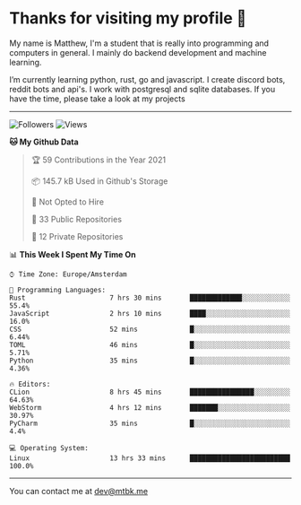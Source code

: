 # Thanks for visiting my profile 👋
My name is Matthew, I'm a student that is really into programming and computers in general. I mainly do backend development and machine learning.

I’m currently learning python, rust, go and javascript. I create discord bots, reddit bots and api's. I work with postgresql and sqlite databases. If you have the time, please take a look at my projects

---
![Followers](https://img.shields.io/github/followers/DankDumpster?style=social)
![Views](https://komarev.com/ghpvc/?username=DankDumpster&style=flat-square&color=green)
<!--START_SECTION:waka-->
**🐱 My Github Data** 

> 🏆 59 Contributions in the Year 2021
 > 
> 📦 145.7 kB Used in Github's Storage 
 > 
> 🚫 Not Opted to Hire
 > 
> 📜 33 Public Repositories 
 > 
> 🔑 12 Private Repositories  
 > 
📊 **This Week I Spent My Time On** 

```text
⌚︎ Time Zone: Europe/Amsterdam

💬 Programming Languages: 
Rust                     7 hrs 30 mins       █████████████░░░░░░░░░░░░   55.4% 
JavaScript               2 hrs 10 mins       ████░░░░░░░░░░░░░░░░░░░░░   16.0% 
CSS                      52 mins             █░░░░░░░░░░░░░░░░░░░░░░░░   6.44% 
TOML                     46 mins             █░░░░░░░░░░░░░░░░░░░░░░░░   5.71% 
Python                   35 mins             █░░░░░░░░░░░░░░░░░░░░░░░░   4.36%

🔥 Editors: 
CLion                    8 hrs 45 mins       ████████████████░░░░░░░░░   64.63% 
WebStorm                 4 hrs 12 mins       ███████░░░░░░░░░░░░░░░░░░   30.97% 
PyCharm                  35 mins             █░░░░░░░░░░░░░░░░░░░░░░░░   4.4%

💻 Operating System: 
Linux                    13 hrs 33 mins      █████████████████████████   100.0%

```


<!--END_SECTION:waka-->
-------

You can contact me at dev@mtbk.me
